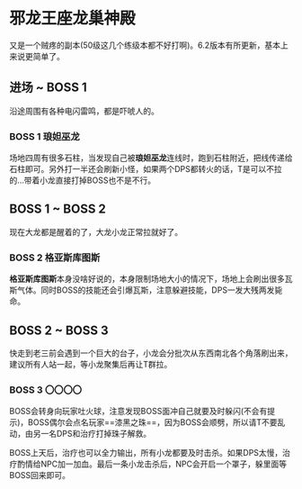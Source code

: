 # 邪龙王座龙巢神殿

又是一个贼疼的副本(50级这几个练级本都不好打啊)。6.2版本有所更新，基本上来说更简单了。

## 进场 ~ BOSS 1

沿途周围有各种电闪雷鸣，都是吓唬人的。

### BOSS 1 琅妲巫龙
场地四周有很多石柱，当发现自己被**琅妲巫龙**连线时，跑到石柱附近，把线传递给石柱即可。另外打一半还会刷新小怪，如果两个DPS都转火的话，T是可以不拉的…带着小龙直接打掉BOSS也不是不行。

## BOSS 1 ~ BOSS 2

现在大龙都是醒着的了，大龙小龙正常拉就好了。

### BOSS 2 格亚斯库图斯
**格亚斯库图斯**本身没啥好说的，本身限制场地大小的情况下，场地上会刷出很多瓦斯气体。同时BOSS的技能还会引爆瓦斯，注意躲避技能，<Role name="dps" />DPS一发大残两发毙命。

## BOSS 2 ~ BOSS 3

快走到老三前会遇到一个巨大的台子，小龙会分批次从东西南北各个角落刷出来，建议所有人站一起，等小龙聚集后再让T群拉。

### BOSS 3 〇〇〇〇

BOSS会转身向玩家吐火球，注意发现BOSS面冲自己就要及时躲闪(不会有提示)，BOSS偶尔会点名玩家==漆黑之珠==，因为BOSS会顺劈，所以请<Role name="tank" />T不要乱动，由另一名<Role name="dps" />DPS和<Role name="healer" />治疗打掉珠子解救。

BOSS上天后，治疗也可以全力输出，所有小龙都要及时击杀。如果DPS太慢，<Role name="healer" />治疗酌情给NPC加一加血。最后一条小龙击杀后，NPC会开启一个罩子，躲里面等BOSS回来即可。
